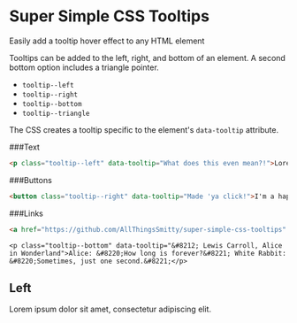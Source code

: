 # Super Simple CSS Tooltips
Easily add a tooltip hover effect to any HTML element

Tooltips can be added to the left, right, and bottom of an element. A second bottom option includes a triangle pointer.

* `tooltip--left`
* `tooltip--right`
* `tooltip--bottom`
* `tooltip--triangle`

The CSS creates a tooltip specific to the element's `data-tooltip` attribute. 

###Text
```html
<p class="tooltip--left" data-tooltip="What does this even mean?!">Lorem ipsum dolor sit amet, consectetur adipiscing elit.</p>

```
###Buttons
```html
<button class="tooltip--right" data-tooltip="Made 'ya click!">I'm a happy button</button> 
```
###Links
```html
<a href="https://github.com/AllThingsSmitty/super-simple-css-tooltips" class="tooltip--triangle" data-tooltip="Ha, ha! Yeah boyyy!">Click it, cuz you know you want to!</p>
```


    <p class="tooltip--bottom" data-tooltip="&#8212; Lewis Carroll, Alice in Wonderland">Alice: &#8220;How long is forever?&#8221; White Rabbit: &#8220;Sometimes, just one second.&#8221;</p>
  </div>
  <div>
    <h2>Left</h2>
    <p class="tooltip--left" data-tooltip="What does this even mean?!">Lorem ipsum dolor sit amet, consectetur adipiscing elit.</p>
